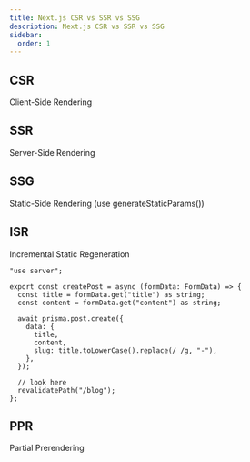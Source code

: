 ```yaml
---
title: Next.js CSR vs SSR vs SSG
description: Next.js CSR vs SSR vs SSG
sidebar:
  order: 1
---
```


## CSR

Client-Side Rendering

## SSR

Server-Side Rendering

## SSG

Static-Side Rendering (use generateStaticParams())

## ISR

Incremental Static Regeneration

```tsx
"use server";

export const createPost = async (formData: FormData) => {
  const title = formData.get("title") as string;
  const content = formData.get("content") as string;

  await prisma.post.create({
    data: {
      title,
      content,
      slug: title.toLowerCase().replace(/ /g, "-"),
    },
  });

  // look here
  revalidatePath("/blog");
};
```

## PPR

Partial Prerendering
